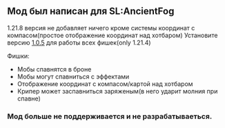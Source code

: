 ## Мод был написан для **SL:AncientFog**

1.21.8 версия не добавляет ничего кроме системы координат с компасом(простое отображение координат над хотбаром)
Установите версию [1.0.5](https://github.com/LendSpele/fog/releases/tag/1.0.5) для работы всех фишек(only 1.21.4)

Фишки:
- Мобы спавнятся в броне
- Мобы могут спавниться с эффектами
- Отображение координат с компасом/картой над хотбаром
- Крипер может заспавниться заряженым(в него ударит молния при спавне)

### Мод больше не поддерживается и не разрабатываеться.
